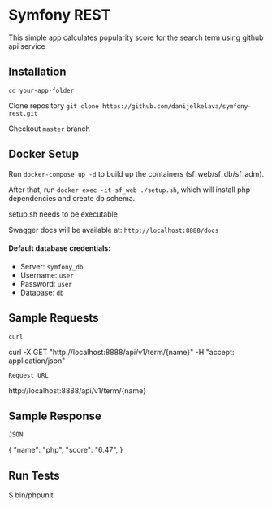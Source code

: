 Symfony REST
===============

This simple app calculates popularity score for the search term using github api service

## Installation

`cd your-app-folder`

Clone repository `git clone https://github.com/danijelkelava/symfony-rest.git`

Checkout `master` branch

## Docker Setup

Run `docker-compose up -d` to build up the containers (sf_web/sf_db/sf_adm).

After that, run `docker exec -it sf_web ./setup.sh`, which will install php dependencies and create db schema.

setup.sh needs to be executable

Swagger docs will be available at: `http://localhost:8888/docs`  

#### Default database credentials:
- Server:  `symfony_db`
- Username: `user`
- Password: `user`
- Database: `db`

## Sample Requests

    curl

curl -X GET "http://localhost:8888/api/v1/term/{name}" -H  "accept: application/json"

    Request URL

http://localhost:8888/api/v1/term/{name}

## Sample Response

    JSON
{
   "name": "php",
   "score": "6.47",
}

## Run Tests

$ bin/phpunit




